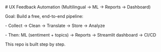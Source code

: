 \# UX Feedback Automation (Multilingual → ML → Reports → Dashboard)



Goal: Build a free, end-to-end pipeline:

\- Collect → Clean → Translate → Store → Analyze

\- Then: ML (sentiment + topics) → Reports → Streamlit dashboard → CI/CD



This repo is built step by step.



